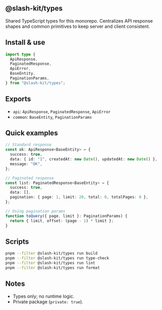## @slash-kit/types

Shared TypeScript types for this monorepo. Centralizes API response shapes and common primitives to keep server and client consistent.

## Install & use

```ts
import type {
  ApiResponse,
  PaginatedResponse,
  ApiError,
  BaseEntity,
  PaginationParams,
} from "@slash-kit/types";
```

## Exports

- `api`: `ApiResponse`, `PaginatedResponse`, `ApiError`
- `common`: `BaseEntity`, `PaginationParams`

## Quick examples

```ts
// Standard response
const ok: ApiResponse<BaseEntity> = {
  success: true,
  data: { id: "1", createdAt: new Date(), updatedAt: new Date() },
  message: "OK",
};

// Paginated response
const list: PaginatedResponse<BaseEntity> = {
  success: true,
  data: [],
  pagination: { page: 1, limit: 20, total: 0, totalPages: 0 },
};

// Using pagination params
function toQuery({ page, limit }: PaginationParams) {
  return { limit, offset: (page - 1) * limit };
}
```

## Scripts

```bash
pnpm --filter @slash-kit/types run build
pnpm --filter @slash-kit/types run type-check
pnpm --filter @slash-kit/types run lint
pnpm --filter @slash-kit/types run format
```

## Notes

- Types only; no runtime logic.
- Private package (`private: true`).

